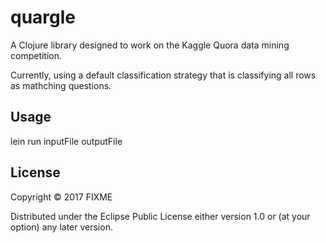 # quargle

A Clojure library designed to work on the Kaggle Quora data mining 
competition.

Currently, using a default classification strategy that is classifying all
rows as mathching questions.

## Usage

lein run inputFile outputFile

## License

Copyright © 2017 FIXME

Distributed under the Eclipse Public License either version 1.0 or (at
your option) any later version.
